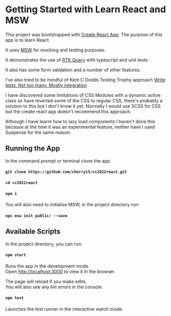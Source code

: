 # Getting Started with Learn React and MSW

This project was bootstrapped with [Create React App](https://github.com/facebook/create-react-app). The purpose of this app is to learn React.

It uses [MSW](https://mswjs.io/) for mocking and testing purposes.

It demonstrates the use of [RTK Query](https://redux-toolkit.js.org/rtk-query/overview) with typescript and unit tests. 

It also has some form validation and a number of other features. 

I've also tried to be mindful of Kent C Dodds Testing Trophy approach [Write tests. Not too many. Mostly integration](https://kentcdodds.com/blog/write-tests)

I have discovered some limitations of CSS Modules with a dynamic active class so have reverted some of the CSS to regular CSS, there's probably a solution to this but I don't know it yet. Normally I would use SCSS for CSS but the create react app doesn't recommend this approach. 

Although I have learnt how to lazy load components I haven't done this because at the time it was an experimental feature, neither have I used Suspense for the same reason.

## Running the App

In the command prompt or terminal clone the app

#### `git clone https://github.com/cherry15/cc2022react.git`

#### `cd cc2022react`

#### `npm i`

You will also need to initialise MSW, in the project directory run:

#### `npx msw init public/ --save`

## Available Scripts

In the project directory, you can run:

#### `npm start`

Runs the app in the development mode.\
Open [http://localhost:3000](http://localhost:3000) to view it in the browser.

The page will reload if you make edits.\
You will also see any lint errors in the console.

#### `npm test`

Launches the test runner in the interactive watch mode.
